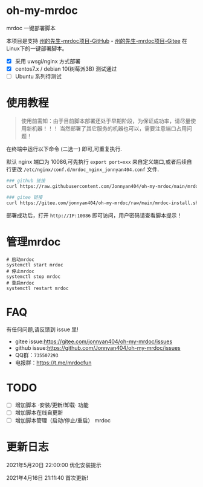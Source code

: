 # oh-my-mrdoc

mrdoc 一键部署脚本

本项目是支持 [州的先生-mrdoc项目-GitHub](https://github.com/zmister2016/MrDoc) - [州的先生-mrdoc项目-Gitee](https://gitee.com/zmister/MrDoc) 在Linux下的一键部署脚本。

- [x] 采用 uwsgi/nginx 方式部署
- [x]  centos7.x / debian 10(树莓派3B) 测试通过
- [ ] Ubuntu 系列待测试

# 使用教程

> 使用前需知：由于目前脚本部署还处于早期阶段，为保证成功率，请尽量使用新机器！！！
> 当然部署了其它服务的机器也可以，需要注意端口占用问题！

在终端中运行以下命令 (二选一) 即可,可重复执行.

默认 nginx 端口为 10086,可先执行 `export port=xxx` 来自定义端口,或者后续自行更改 `/etc/nginx/conf.d/mrdoc_nginx_jonnyan404.conf` 文件.

```bash
### github 链接
curl https://raw.githubusercontent.com/Jonnyan404/oh-my-mrdoc/main/mrdoc-install.sh | bash

### gitee 链接
curl https://gitee.com/jonnyan404/oh-my-mrdoc/raw/main/mrdoc-install.sh | bash
```

部署成功后，打开 `http://IP:10086` 即可访问，用户密码请查看脚本提示！

# 管理mrdoc

```
# 启动mrdoc
systemctl start mrdoc
# 停止mrdoc
systemctl stop mrdoc
# 重启mrdoc
systemctl restart mrdoc
```

# FAQ

有任何问题,请反馈到 issue 里!

- gitee issue:<https://gitee.com/jonnyan404/oh-my-mrdoc/issues>
- github issue:<https://github.com/Jonnyan404/oh-my-mrdoc/issues>
- QQ群：`735507293`
- 电报群：<https://t.me/mrdocfun>

# TODO

- [ ] 增加脚本 ·安装/更新/卸载· 功能
- [ ] 增加脚本在线自更新
- [ ] 增加脚本管理（启动/停止/重启） mrdoc

# 更新日志

2021年5月20日 22:00:00 优化安装提示

2021年4月16日 21:11:40 首次更新!
